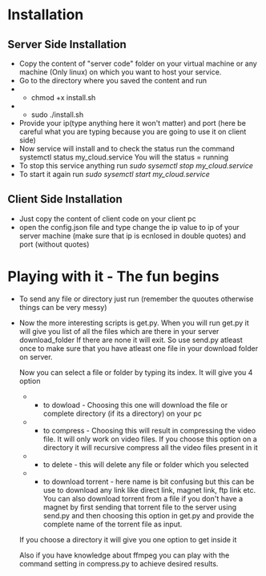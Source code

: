 # Installation
## Server Side Installation
* Copy the content of "server code" folder on your virtual machine or any machine (Only linux) on which you want to host your service.
* Go to the directory where you saved the content and run
* * chmod +x install.sh
* * sudo ./install.sh
* Provide your ip(type anything here it won't matter) and port (here be careful what you are typing because you are going to use it on client side)
* Now service will install and to check the status run the command systemctl status my_cloud.service You will the status = running
* To stop this service anything run *sudo sysemctl stop my_cloud.service*
* To start it again run  *sudo sysemctl start my_cloud.service*


## Client Side Installation

* Just copy the content of client code on your client pc
* open the config.json file and type change the ip value to ip of your server machine (make sure that ip is ecnlosed in double quotes) and port (without quotes)

# Playing with it - The fun begins

* To send any file or directory just run <python3 send.py absolute_path_of_file_or_folder_with_quotes> (remember the quoutes otherwise things can be very messy)
* Now the more interesting scripts is get.py. When you will run get.py it will give you list of all the files which are there in your server download_folder
  If there are none it will exit. So use send.py atleast once to make sure that you have atleast one file in your download folder on server.
  
  Now you can select a file or folder by typing its index.
  It will give you 4 option
  * * to dowload - Choosing this one will download the file or complete directory (if its a directory) on your pc
  * * to compress - Choosing this will result in compressing the video file. It will only work on video files. If you choose this option on a directory it will recursive compress all the video files present in it
  * * to delete - this will delete any file or folder which you selected
  * * to download torrent - here name is bit confusing but this can be use to download any link like direct link, magnet link, ftp link etc. You can also download torrent from a file if you don't have a magnet by first sending that torrent file to the server using send.py and then choosing this option in get.py and provide the complete name of the torrent file as input.
  
  If you choose a directory it will give you one option to get inside it 
  
  Also if you have knowledge about ffmpeg you can play with the command setting in compress.py to achieve desired results.
  
  
  
  
  
  
  
